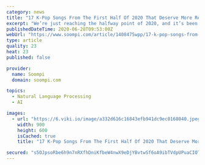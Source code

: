 ```yaml
---
category: news
title: "17 K-Pop Songs From The First Half Of 2020 That Deserve More Recognition"
excerpt: "We’re just reaching the halfway point of 2020, and it’s been quite an eventful year. It’s difficult enough in a normal year to keep up with the endless stream of new releases in K-pop, but with all the chaos that 2020 has thrown at us so far,"
publishedDateTime: 2020-06-28T09:53:00Z
webUrl: "https://www.soompi.com/article/1408475wpp/17-k-pop-songs-from-the-first-half-of-2020-that-deserve-more-recognition"
type: article
quality: 23
heat: 23
published: false

provider:
  name: Soompi
  domain: soompi.com

topics:
  - Natural Language Processing
  - AI

images:
  - url: "https://6.viki.io/image/a332d616c16843efb941dc9ec0168040.jpeg?s=900x600&e=t"
    width: 900
    height: 600
    isCached: true
    title: "17 K-Pop Songs From The First Half Of 2020 That Deserve More Recognition"

secured: "s5OJpsoRbe6h9n7nRXfhDniKfbeW4nwX9eDjYBvtwSf6oA9ibTVdpUPuaCIOTKIWqSOYTX5oB01Dj17ER5fpqskdBlKu0lHybB5D7ixZ4BniP3pKMesjMzz/la5LKv4QdgyZsTgdZ693lzGmKiPBvZpX8gH9lFLlyWYDcj/1UlBVFR45qmYna9HDJGLFgrKzYUxzqD6CWzorP+CNrYHiFv33jNqWS3CKTe6I9GUgXQTCHYeKuIXql2J87TgE4KrUQos4mquQ2zZ3a3V8Zh+SQD8PqQ1F6uOlihu//Sd5juD2fdF9XmyD+E//MQ+UbBo9QcvV/SAlnc1VITLyO59czw==;4myJ/8cEmGTbOy9DxYLNgQ=="
---
```


